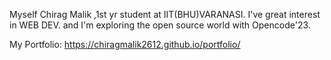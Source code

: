 Myself Chirag Malik ,1st yr student at IIT(BHU)VARANASI. I've great interest in WEB DEV. and I'm exploring the open source world with Opencode'23.

My Portfolio: https://chiragmalik2612.github.io/portfolio/
